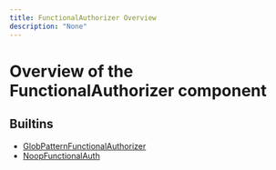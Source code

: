 ```yaml
---
title: FunctionalAuthorizer Overview
description: "None"
---
```

# Overview of the FunctionalAuthorizer component
## Builtins
* [GlobPatternFunctionalAuthorizer](/docs/components/functionalauthorizer/globpatternfunctionalauthorizer/)
* [NoopFunctionalAuth](/docs/components/functionalauthorizer/noopfunctionalauth/)
